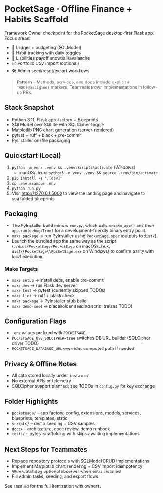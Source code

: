 # PocketSage · Offline Finance + Habits Scaffold

Framework Owner checkpoint for the PocketSage desktop-first Flask app. Focus areas:
- 💸 Ledger + budgeting (SQLModel)
- 🔁 Habit tracking with daily toggles
- 🧾 Liabilities payoff snowball/avalanche
- 📈 Portfolio CSV import (optional)
- 🛠️ Admin seed/reset/export workflows

> **Pattern** – Methods, services, and docs include explicit `# TODO(@assignee)` markers. Teammates own implementations in follow-up PRs.

## Stack Snapshot
- Python 3.11, Flask app-factory + Blueprints
- SQLModel over SQLite with SQLCipher toggle
- Matplotlib PNG chart generation (server-rendered)
- pytest + ruff + black + pre-commit
- PyInstaller onefile packaging

## Quickstart (Local)
1. `python -m venv .venv && .venv\Scripts\activate` *(Windows)*
   - macOS/Linux: `python3 -m venv .venv && source .venv/bin/activate`
2. `pip install -e ".[dev]"`
3. `cp .env.example .env`
4. `python run.py`
5. Visit http://127.0.0.1:5000 to view the landing page and navigate to scaffolded blueprints

## Packaging
- The PyInstaller build mirrors `run.py`, which calls `create_app()` and then `app.run(debug=True)` for a development-friendly binary entry point.
- `make package` → run PyInstaller using `PocketSage.spec` (outputs to `dist/`).
- Launch the bundled app the same way as the script (`./dist/PocketSage/PocketSage` on macOS/Linux, `dist\\PocketSage\\PocketSage.exe` on Windows) to confirm parity with local execution.

### Make Targets
- `make setup` → install deps, enable pre-commit
- `make dev` → run Flask dev server
- `make test` → pytest (currently skipped TODOs)
- `make lint` → ruff + black check
- `make package` → PyInstaller stub build
- `make demo-seed` → placeholder seeding script (raises TODO)

## Configuration Flags
- `.env` values prefixed with `POCKETSAGE_`
- `POCKETSAGE_USE_SQLCIPHER=true` switches DB URL builder (SQLCipher driver TODO)
- `POCKETSAGE_DATABASE_URL` overrides computed path if needed

## Privacy & Offline Notes
- All data stored locally under `instance/`
- No external APIs or telemetry
- SQLCipher support planned; see TODOs in `config.py` for key exchange

## Folder Highlights
- `pocketsage/` – app factory, config, extensions, models, services, blueprints, templates, static
- `scripts/` – demo seeding + CSV samples
- `docs/` – architecture, code review, demo runbook
- `tests/` – pytest scaffolding with skips awaiting implementations

## Next Steps for Teammates
- Replace repository protocols with SQLModel CRUD implementations
- Implement Matplotlib chart rendering + CSV import idempotency
- Wire watchdog optional observer when extra installed
- Fill Admin tasks, seeding, and export flows

See `TODO.md` for the full itemization with owners.
